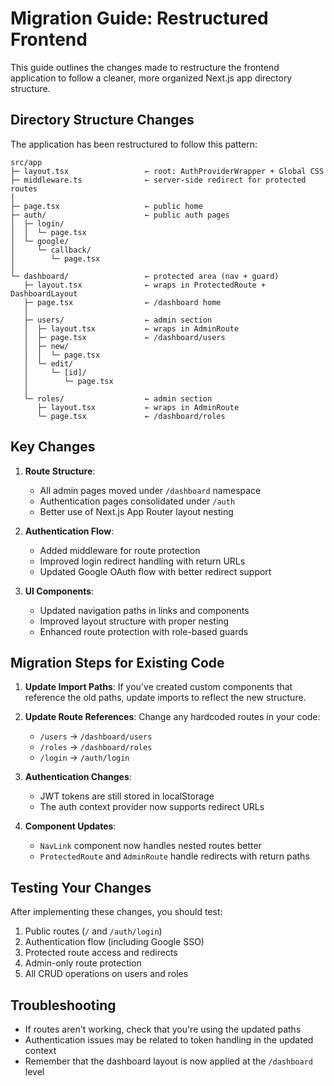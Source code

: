 # Migration Guide: Restructured Frontend

This guide outlines the changes made to restructure the frontend application to follow a cleaner, more organized Next.js app directory structure.

## Directory Structure Changes

The application has been restructured to follow this pattern:

```
src/app
├─ layout.tsx                 ← root: AuthProviderWrapper + Global CSS
├─ middleware.ts              ← server-side redirect for protected routes
│
├─ page.tsx                   ← public home
├─ auth/                      ← public auth pages
│  ├─ login/
│  │  └─ page.tsx
│  └─ google/
│     └─ callback/
│        └─ page.tsx
│
└─ dashboard/                 ← protected area (nav + guard)
   ├─ layout.tsx              ← wraps in ProtectedRoute + DashboardLayout
   ├─ page.tsx                ← /dashboard home
   │
   ├─ users/                  ← admin section
   │  ├─ layout.tsx           ← wraps in AdminRoute
   │  ├─ page.tsx             ← /dashboard/users
   │  ├─ new/
   │  │  └─ page.tsx
   │  └─ edit/
   │     └─ [id]/
   │        └─ page.tsx
   │
   └─ roles/                  ← admin section
      ├─ layout.tsx           ← wraps in AdminRoute
      └─ page.tsx             ← /dashboard/roles
```

## Key Changes

1. **Route Structure**:
   - All admin pages moved under `/dashboard` namespace
   - Authentication pages consolidated under `/auth`
   - Better use of Next.js App Router layout nesting

2. **Authentication Flow**:
   - Added middleware for route protection
   - Improved login redirect handling with return URLs
   - Updated Google OAuth flow with better redirect support

3. **UI Components**:
   - Updated navigation paths in links and components
   - Improved layout structure with proper nesting
   - Enhanced route protection with role-based guards

## Migration Steps for Existing Code

1. **Update Import Paths**:
   If you've created custom components that reference the old paths, update imports to reflect the new structure.

2. **Update Route References**:
   Change any hardcoded routes in your code:
   - `/users` → `/dashboard/users`
   - `/roles` → `/dashboard/roles`
   - `/login` → `/auth/login`

3. **Authentication Changes**:
   - JWT tokens are still stored in localStorage
   - The auth context provider now supports redirect URLs

4. **Component Updates**:
   - `NavLink` component now handles nested routes better
   - `ProtectedRoute` and `AdminRoute` handle redirects with return paths

## Testing Your Changes

After implementing these changes, you should test:

1. Public routes (`/` and `/auth/login`)
2. Authentication flow (including Google SSO)
3. Protected route access and redirects
4. Admin-only route protection
5. All CRUD operations on users and roles

## Troubleshooting

- If routes aren't working, check that you're using the updated paths
- Authentication issues may be related to token handling in the updated context
- Remember that the dashboard layout is now applied at the `/dashboard` level